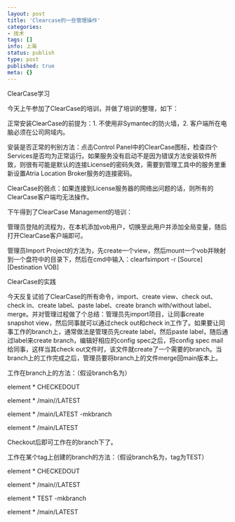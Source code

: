 ```yaml
---
layout: post
title: 'Clearcase的一些管理操作'
categories:
- 技术
tags: []
info: 上海
status: publish
type: post
published: true
meta: {}
---
```


ClearCase学习

今天上午参加了ClearCase的培训，并做了培训的整理，如下：

正常安装ClearCase的前提为：1. 不使用非Symantec的防火墙，2. 客户端所在电脑必须在公司网域内。

安装是否正常的判别方法：点击Control Panel中的ClearCase图标，检查四个Services是否均为正常运行。如果服务没有启动不是因为错误方法安装软件所致，则很有可能是默认的连接License的密码失效，需要到管理工具中的服务里重新设置Atria Location Broker服务的连接密码。

ClearCase的弱点：如果连接到License服务器的网络出问题的话，则所有的ClearCase客户端均无法操作。

 

下午得到了ClearCase Management的培训：

管理员登陆的流程为，在本机添加vob用户，切换至此用户并添加全局变量，随后打开ClearCase客户端即可。

管理员Import Project的方法为，先create一个view，然后mount一个vob并映射到一个盘符中的目录下，然后在cmd中输入：clearfsimport -r \[Source\] \[Destination VOB\]

ClearCase的实践

今天反复试验了ClearCase的所有命令，import、create view、check out、check in、create label、paste label、create branch with/without label、merge。并对管理过程做了个总结：管理员先import项目，让同事create snapshot view，然后同事就可以通过check out和check in工作了。如果要让同事工作的branch上，通常做法是管理员先create label，然后paste label，随后通过label来create branch，编辑好相应的config spec之后，将config spec mail给同事，这样当其check out文件时，该文件就create了一个需要的branch。当branch上的工作完成之后，管理员要将branch上的文件merge回main版本上。

工作在branch上的方法：（假设branch名为）

element \* CHECKEDOUT

element \* /main//LATEST

element \* /main/LATEST -mkbranch 

element \* /main/LATEST

Checkout后即可工作在的branch下了。

 

工作在某个tag上创建的branch的方法：（假设branch名为，tag为TEST）

element \* CHECKEDOUT

element \* /main//LATEST

element \* TEST -mkbranch 

element \* /main/LATEST

 
